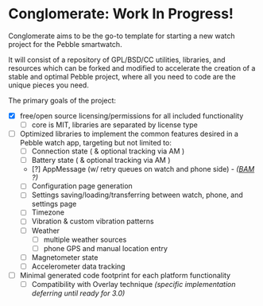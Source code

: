 # Conglomerate: Work In Progress!
Conglomerate aims to be the go-to template for starting a new watch project for the Pebble smartwatch.

It will consist of a repository of GPL/BSD/CC utilities, libraries, and resources which can be forked and modified to accelerate the creation of a stable and optimal Pebble project, where all you need to code are the unique pieces you need.

The primary goals of the project:
  - [x] free/open source licensing/permissions for all included functionality
    - [ ] core is MIT, libraries are separated by license type
  - [ ] Optimized libraries to implement the common features desired in a Pebble watch app, targeting but not limited to:
    - [ ] Connection state ( & optional tracking via AM )
    - [ ] Battery state ( & optional tracking via AM )
    - [?] AppMessage (w/ retry queues on watch and phone side) - <em>([BAM](http://github.com/smallstoneapps/bam) ?)</em>
    - [ ] Configuration page generation
    - [ ] Settings saving/loading/transferring between watch, phone, and settings page
    - [ ] Timezone
    - [ ] Vibration & custom vibration patterns
    - [ ] Weather
      - [ ] multiple weather sources
      - [ ] phone GPS and manual location entry
    - [ ] Magnetometer state
    - [ ] Accelerometer data tracking
  - [ ] Minimal generated code footprint for each platform functionality
    - [ ] Compatibility with Overlay technique <em>(specific implementation deferring until ready for 3.0)</em>
